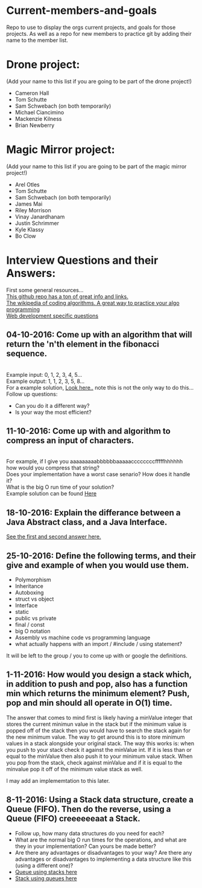 # Current-members-and-goals
Repo to use to display the orgs current projects, and goals for those projects. As well as a repo for new members to practice git by adding their name to the member list.

# Drone project:
(Add your name to this list if you are going to be part of the drone project!)
- Cameron Hall
- Tom Schutte
- Sam Schwebach (on both temporarily)
- Michael Ciancimino
- Mackenzie Kilness
- Brian Newberry

# Magic Mirror project:
(Add your name to this list if you are going to be part of the magic mirror project!)
- Arel Otles
- Tom Schutte
- Sam Schwebach (on both temporarily)
- James Mai
- Riley Morrison
- Vinay Janardhanam
- Justin Schrimmer
- Kyle Klassy
- Bo Clow

# Interview Questions and their Answers:
First some general resources...<br>
<a href="https://github.com/cassidoo/getting-a-gig">This github repo has a ton of great info and links.</a><br>
<a href="http://rosettacode.org/wiki/Rosetta_Code">The wikipedia of coding algorithms. A great way to practice your algo programming</a><br>
<a href="https://github.com/h5bp/Front-end-Developer-Interview-Questions">Web development specific questions</a>

## 04-10-2016: Come up with an algorithm that will return the 'n'th element in the fibonacci sequence.
<br>Example input:  0, 1, 2, 3, 4, 5...
<br>Example output: 1, 1, 2, 3, 5, 8...
<br>For a example solution, <a href="https://github.com/UW-Enlight/Current-members-and-goals/blob/master/fib.py">Look here..</a> note this is not the only way to do this...
Follow up questions: 
- Can you do it a different way?
- Is your way the most efficient?

## 11-10-2016: Come up with and algorithm to compress an input of characters.
<br>For example, if I give you aaaaaaaaabbbbbbaaaaaccccccccfffffhhhhhh
<br> how would you compress that string?
<br> Does your implementation have a worst case senario? How does it handle it?
<br> What is the big O run time of your solution?
<br>Example solution can be found <a href="https://github.com/UW-Enlight/Current-members-and-goals/blob/master/compression.java">Here</a>

## 18-10-2016: Explain the differance between a Java Abstract class, and a Java Interface.
<a href="http://stackoverflow.com/questions/1913098/what-is-the-difference-between-an-interface-and-abstract-class">See the first and second answer here.</a>

## 25-10-2016: Define the following terms, and their give and example of when you would use them.
- Polymorphism
- Inheritance
- Autoboxing
- struct vs object
- Interface
- static
- public vs private
- final / const
- big O notation
- Assembly vs machine code vs programming language
- what actually happens with an import / #include / using statement?

It will be left to the group / you to come up with or google the definitions.

## 1-11-2016: How would you design a stack which, in addition to push and pop, also has a function min which returns the minimum element? Push, pop and min should all operate in O(1) time.

The answer that comes to mind first is likely having a minValue integer that stores the current minimun value in the stack but if the minimum value is popped off of the stack then you would have to search the stack again for the new minimum value.  The way to get around this is to store minimum values in a stack alongside your original stack. The way this works is: when you push to your stack check it against the minValue int. If it is less than or equal to the minValue then also push it to your minimum value stack. When you pop from the stack, check against minValue and if it is equal to the minvalue pop it off of the minimum value stack as well.

I may add an implememtation to this later.

## 8-11-2016: Using a Stack data structure, create a Queue (FIFO). Then do the reverse, using a Queue (FIFO) creeeeeeaat a Stack.
- Follow up, how many data structures do you need for each?
- What are the normal big O run times for the operations, and what are they in your implementation? Can yours be made better?
- Are there any advantages or disadvantages to your way? Are there any advantages or disadvantages to implementing a data structure like this (using a different one)?
- <a href="http://stackoverflow.com/questions/688276/implement-stack-using-two-queues">Queue using stacks here</a>
- <a href="http://stackoverflow.com/questions/69192/how-to-implement-a-queue-using-two-stacks">Stack using queues here</a>
